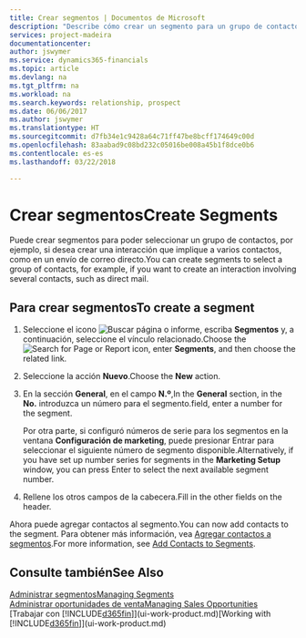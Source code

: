 ```yaml
---
title: Crear segmentos | Documentos de Microsoft
description: "Describe cómo crear un segmento para un grupo de contactos en Finance and Operations, Business edition, por ejemplo, para dirigirse a varios contactos con un correo directo."
services: project-madeira
documentationcenter: 
author: jswymer
ms.service: dynamics365-financials
ms.topic: article
ms.devlang: na
ms.tgt_pltfrm: na
ms.workload: na
ms.search.keywords: relationship, prospect
ms.date: 06/06/2017
ms.author: jswymer
ms.translationtype: HT
ms.sourcegitcommit: d7fb34e1c9428a64c71ff47be8bcff174649c00d
ms.openlocfilehash: 83aabad9c08bd232c05016be008a45b1f8dce0b6
ms.contentlocale: es-es
ms.lasthandoff: 03/22/2018

---
```

# <a name="create-segments"></a><span data-ttu-id="4ef86-103">Crear segmentos</span><span class="sxs-lookup"><span data-stu-id="4ef86-103">Create Segments</span></span>
<span data-ttu-id="4ef86-104">Puede crear segmentos para poder seleccionar un grupo de contactos, por ejemplo, si desea crear una interacción que implique a varios contactos, como en un envío de correo directo.</span><span class="sxs-lookup"><span data-stu-id="4ef86-104">You can create segments to select a group of contacts, for example, if you want to create an interaction involving several contacts, such as direct mail.</span></span>

## <a name="to-create-a-segment"></a><span data-ttu-id="4ef86-105">Para crear segmentos</span><span class="sxs-lookup"><span data-stu-id="4ef86-105">To create a segment</span></span>
1. <span data-ttu-id="4ef86-106">Seleccione el icono ![Buscar página o informe](media/ui-search/search_small.png "icono Buscar página o informe"), escriba **Segmentos** y, a continuación, seleccione el vínculo relacionado.</span><span class="sxs-lookup"><span data-stu-id="4ef86-106">Choose the ![Search for Page or Report](media/ui-search/search_small.png "Search for Page or Report icon") icon, enter **Segments**, and then choose the related link.</span></span>
2. <span data-ttu-id="4ef86-107">Seleccione la acción **Nuevo**.</span><span class="sxs-lookup"><span data-stu-id="4ef86-107">Choose the **New** action.</span></span>
3. <span data-ttu-id="4ef86-108">En la sección **General**, en el campo **N.º**,</span><span class="sxs-lookup"><span data-stu-id="4ef86-108">In the **General** section, in the **No.**</span></span> <span data-ttu-id="4ef86-109">introduzca un número para el segmento.</span><span class="sxs-lookup"><span data-stu-id="4ef86-109">field, enter a number for the segment.</span></span>

    <span data-ttu-id="4ef86-110">Por otra parte, si configuró números de serie para los segmentos en la ventana **Configuración de marketing**, puede presionar Entrar para seleccionar el siguiente número de segmento disponible.</span><span class="sxs-lookup"><span data-stu-id="4ef86-110">Alternatively, if you have set up number series for segments in the **Marketing Setup** window, you can press Enter to select the next available segment number.</span></span>
4. <span data-ttu-id="4ef86-111">Rellene los otros campos de la cabecera.</span><span class="sxs-lookup"><span data-stu-id="4ef86-111">Fill in the other fields on the header.</span></span>

<span data-ttu-id="4ef86-112">Ahora puede agregar contactos al segmento.</span><span class="sxs-lookup"><span data-stu-id="4ef86-112">You can now add contacts to the segment.</span></span> <span data-ttu-id="4ef86-113">Para obtener más información, vea [Agregar contactos a segmentos](marketing-add-contact-segment.md).</span><span class="sxs-lookup"><span data-stu-id="4ef86-113">For more information, see [Add Contacts to Segments](marketing-add-contact-segment.md).</span></span>

## <a name="see-also"></a><span data-ttu-id="4ef86-114">Consulte también</span><span class="sxs-lookup"><span data-stu-id="4ef86-114">See Also</span></span>
[<span data-ttu-id="4ef86-115">Administrar segmentos</span><span class="sxs-lookup"><span data-stu-id="4ef86-115">Managing Segments</span></span>](marketing-segments.md)  
[<span data-ttu-id="4ef86-116">Administrar oportunidades de venta</span><span class="sxs-lookup"><span data-stu-id="4ef86-116">Managing Sales Opportunities</span></span>](marketing-manage-sales-opportunities.md)  
<span data-ttu-id="4ef86-117">[Trabajar con [!INCLUDE[d365fin](includes/d365fin_md.md)]](ui-work-product.md)</span><span class="sxs-lookup"><span data-stu-id="4ef86-117">[Working with [!INCLUDE[d365fin](includes/d365fin_md.md)]](ui-work-product.md)</span></span>  

